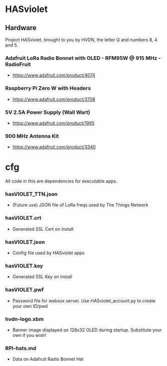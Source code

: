 # HASviolet

## Hardware

Project HASviolet, brought to you by HVDN, the letter Q and numbers 8, 4 and 5. 


### Adafruit LoRa Radio Bonnet with OLED - RFM95W @ 915 MHz - RadioFruit
* https://www.adafruit.com/product/4074

### Raspberry Pi Zero W with Headers
* https://www.adafruit.com/product/3708

### 5V 2.5A Power Supply (Wall Wart)
* https://www.adafruit.com/product/1995

### 900 MHz Antenna Kit
* https://www.adafruit.com/product/3340


# cfg
  
All code in this are dependencies for executable apps.

### hasVIOLET_TTN.json
* (Future use) JSON file of LoRa freqs used by The Things Network

### hasVIOLET.crt
* Generated SSL Cert on install

### hasVIOLET.json
* Config file used by HASviolet apps

### hasVIOLET.key
* Generated SSL Key on install

### hasVIOLET.pwf
* Password file for websox server. Use HASviolet_account.py to create your own ID/pwd

### hvdn-logo.xbm
* Banner image displayed on 128x32 OLED during startup. Substitute your own if you wish!

### RPI-hats.md
* Data on Adafruit Radio Bonnet Hat